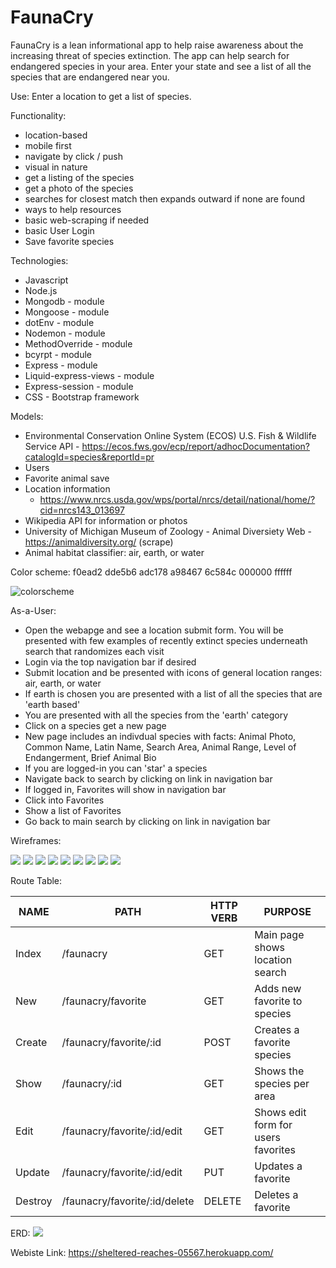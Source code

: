 # FaunaCry

FaunaCry is a lean informational app to help raise awareness about the increasing threat of species extinction. The app can help search for endangered species in your area. Enter your state and see a list of all the species that are endangered near you.

Use: Enter a location to get a list of species.

Functionality: 
- location-based
- mobile first
- navigate by click / push
- visual in nature
- get a listing of the species 
- get a photo of the species
- searches for closest match then expands outward if none are found
- ways to help resources
- basic web-scraping if needed
- basic User Login
- Save favorite species

Technologies:
- Javascript
- Node.js
- Mongodb - module
- Mongoose - module
- dotEnv - module
- Nodemon - module
- MethodOverride - module
- bcyrpt - module
- Express - module
- Liquid-express-views - module
- Express-session - module
- CSS - Bootstrap framework

Models:
- Environmental Conservation Online System (ECOS) U.S. Fish & Wildlife Service API
        - https://ecos.fws.gov/ecp/report/adhocDocumentation?catalogId=species&reportId=pr
- Users
- Favorite animal save
- Location information
    - https://www.nrcs.usda.gov/wps/portal/nrcs/detail/national/home/?cid=nrcs143_013697
- Wikipedia API for information or photos
- University of Michigan Museum of Zoology - Animal Diversiety Web - https://animaldiversity.org/ (scrape)
- Animal habitat classifier: air, earth, or water


Color scheme:
f0ead2
dde5b6
adc178
a98467
6c584c
000000
ffffff

![colorscheme](./Img/colors.PNG)

As-a-User:
- Open the webapge and see a location submit form. You will be presented with few examples of recently extinct species underneath search that randomizes each visit
- Login via the top navigation bar if desired
- Submit location and be presented with icons of general location ranges: air, earth, or water
- If earth is chosen you are presented with a list of all the species that are 'earth based'
- You are presented with all the species from the 'earth' category
- Click on a species get a new page
- New page includes an indivdual species with facts: Animal Photo, Common Name, Latin Name, Search Area, Animal Range, Level of Endangerment, Brief Animal Bio
- If you are logged-in you can 'star' a species
- Navigate back to search by clicking on link in navigation bar
- If logged in, Favorites will show in navigation bar
- Click into Favorites
- Show a list of Favorites
- Go back to main search by clicking on link in navigation bar


Wireframes:

![](./Img/1.png)
![](./Img/2.png)
![](./Img/3.png)
![](./Img/4.png)
![](./Img/5.png)
![](./Img/6.png)
![](./Img/7.png)
![](./Img/8.png)
![](./Img/9.png)


Route Table:


|   NAME   |     PATH                        | HTTP VERB |            PURPOSE                   |
|----------|---------------------------------|-----------|--------------------------------------| 
| Index    | /faunacry                       |    GET    | Main page shows location search      |
| New      | /faunacry/favorite              |    GET    | Adds new favorite to species         |
| Create   | /faunacry/favorite/:id          |   POST    | Creates a favorite species           |
| Show     | /faunacry/:id                   |    GET    | Shows the species per area           |
| Edit     | /faunacry/favorite/:id/edit     |    GET    | Shows edit form for users favorites  |
| Update   | /faunacry/favorite/:id/edit     |    PUT    | Updates a favorite                   |
| Destroy  | /faunacry/favorite/:id/delete   |   DELETE  | Deletes a favorite                   |


ERD:
![](./Img/erd.PNG)



Webiste Link: 
https://sheltered-reaches-05567.herokuapp.com/